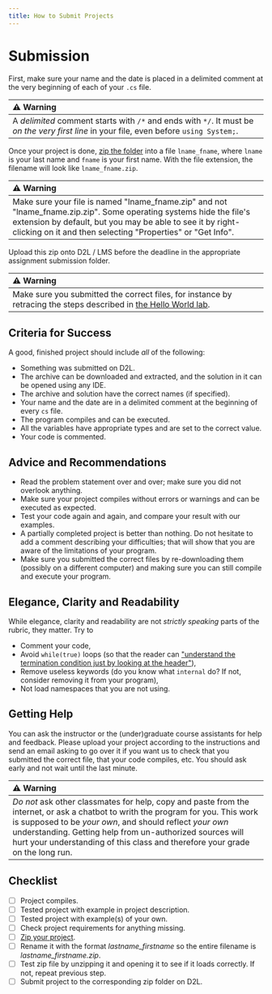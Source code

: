 ```yaml
---
title: How to Submit Projects
---
```


# Submission

First, make sure your name and the date is placed in a delimited comment at the very beginning of each of your `.cs` file.

| ⚠ Warning       |
|:---------------------------|
| A *delimited* comment starts with `/*` and ends with `*/`. It must be *on the very first line* in your file, even before `using System;`. |

Once your project is done, [zip the folder](./docs/programming_and_computer_usage/unzipping_archives#zipping-files) into a file `lname_fname`, where `lname` is your last name and `fname` is your first name.
With the file extension, the filename will look like `lname_fname.zip`.

| ⚠ Warning       |
|:---------------------------|
| Make sure your file is named "lname_fname.zip" and not "lname_fname.zip.zip".  Some operating systems hide the file's extension by default, but you may be  able to see it by right-clicking on it and then selecting "Properties" or "Get Info". |

Upload this zip onto D2L / LMS before the deadline in the appropriate assignment submission folder.

| ⚠ Warning       |
|:---------------------------|
| Make sure you submitted the correct files, for instance by retracing the steps described in [the Hello World lab](./labs/HelloWorld#how-was-the-backup). |


## Criteria for Success

A good, finished project should include *all* of the following:

- Something was submitted on D2L.
- The archive can be downloaded and extracted, and the solution in it can be opened using any IDE.
- The archive and solution have the correct names (if specified).
- Your name and the date are in a delimited comment at the beginning of every `cs` file.
- The program compiles and can be executed.
- All the variables have appropriate types and are set to the correct value.
- Your code is commented.

## Advice and Recommendations

- Read the problem statement over and over; make sure you did not overlook anything.
- Make sure your project compiles without errors or warnings and can be executed as expected.
- Test your code again and again, and compare your result with our examples.
- A partially completed project is better than nothing. Do not hesitate to add a comment describing your difficulties; that will show that you are aware of the limitations of your program.
- Make sure you submitted the correct files by re-downloading them (possibly on a different computer) and making sure you can still compile and execute your program.

## Elegance, Clarity and Readability

While elegance, clarity and readability are not *strictly speaking* parts of the rubric, they matter.
Try to

- Comment your code,
- Avoid `while(true)` loops (so that the reader can ["understand the termination condition just by looking at the header"](https://stackoverflow.com/a/390566)),
- Remove useless keywords (do you know what `internal` do? If not, consider removing it from your program),
- Not load namespaces that you are not using.

## Getting Help 

You can ask the instructor or the (under)graduate course assistants for help  and feedback. Please upload your project according to the  instructions and send an email asking to go over it if you want us to check that you submitted the correct file, that your code compiles,  etc.
You should ask early and not wait until the last minute.

| ⚠ Warning       |
|:---------------------------|
| *Do not* ask other classmates for help, copy and paste from the internet, or ask a chatbot to writh the program for you. This work is supposed to be *your own*, and should reflect *your own* understanding. Getting help from un-authorized sources will hurt your understanding of this class and therefore your grade on the long run. | 
 
## Checklist

- [ ] Project compiles.
- [ ] Tested project with example in project description.
- [ ] Tested project with example(s) of your own.
- [ ] Check project requirements for anything missing.
- [ ] [Zip your project](./docs/programming_and_computer_usage/unzipping_archives#zipping-files).
- [ ] Rename it with the format *lastname_firstname* so the entire filename is *lastname_firstname.zip*.
- [ ] Test zip file by unzipping it and opening it to see if it loads correctly. If not, repeat previous step.
- [ ] Submit project to the corresponding zip folder on D2L.
